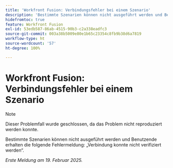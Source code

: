 ```yaml
---
title: 'Workfront Fusion: Verbindungsfehler bei einem Szenario'
description: 'Bestimmte Szenarien können nicht ausgeführt werden und Benutzende erhalten die folgende Fehlermeldung: „Verbindung konnte nicht verifiziert werden“.'
hidefromtoc: true
feature: Workfront Fusion
exl-id: 53edb587-86ab-4515-90b3-c2a338eadfc3
source-git-commit: 003a38b5009e80e1b65c23354c8fb9b38d6a7819
workflow-type: ht
source-wordcount: '57'
ht-degree: 100%

---
```


# Workfront Fusion: Verbindungsfehler bei einem Szenario

>[!NOTE]
>
>Dieser Problemfall wurde geschlossen, da das Problem nicht reproduziert werden konnte.

Bestimmte Szenarien können nicht ausgeführt werden und Benutzende erhalten die folgende Fehlermeldung: „Verbindung konnte nicht verifiziert werden“.

_Erste Meldung am 19. Februar 2025._

